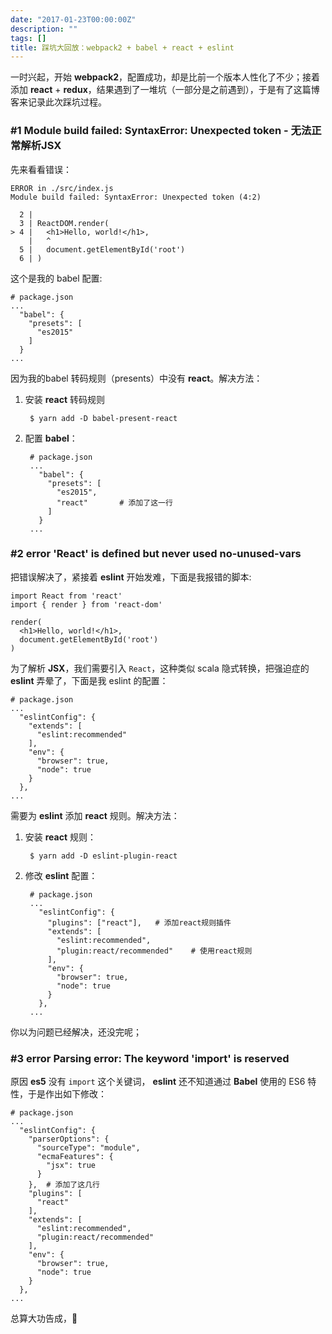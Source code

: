 ```yaml
---
date: "2017-01-23T00:00:00Z"
description: ""
tags: []
title: 踩坑大回放：webpack2 + babel + react + eslint
---
```


一时兴起，开始 **webpack2**，配置成功，却是比前一个版本人性化了不少；接着添加 **react** + **redux**，结果遇到了一堆坑（一部分是之前遇到），于是有了这篇博客来记录此次踩坑过程。

### #1 Module build failed: SyntaxError: Unexpected token - 无法正常解析JSX

先来看看错误：

	ERROR in ./src/index.js
	Module build failed: SyntaxError: Unexpected token (4:2)
	
	  2 |
	  3 | ReactDOM.render(
	> 4 |   <h1>Hello, world!</h1>,
	    |   ^
	  5 |   document.getElementById('root')
	  6 | )
	  
这个是我的 babel 配置:

	# package.json
	...
	  "babel": {
	    "presets": [
	      "es2015"
	    ]
	  }
	...

因为我的babel 转码规则（presents）中没有 **react**。解决方法：

1. 安装 **react** 转码规则

		$ yarn add -D babel-present-react
	  
2. 配置 **babel**：
		
		# package.json
		...
		  "babel": {
		    "presets": [
		      "es2015", 
		      "react"		# 添加了这一行
		    ]
		  }
		...
		
### #2 error  'React' is defined but never used  no-unused-vars

把错误解决了，紧接着 **eslint** 开始发难，下面是我报错的脚本:

	import React from 'react'
	import { render } from 'react-dom'
	
	render(
	  <h1>Hello, world!</h1>,
	  document.getElementById('root')
	)
	
为了解析 **JSX**，我们需要引入 `React`，这种类似 scala 隐式转换，把强迫症的 **eslint** 弄晕了，下面是我 eslint 的配置：

	# package.json
	...
	  "eslintConfig": {
	    "extends": [
	      "eslint:recommended"
	    ],
	    "env": {
	      "browser": true,
	      "node": true
	    }
	  },
	...
	  
需要为 **eslint** 添加 **react** 规则。解决方法：
	  
1. 安装 **react** 规则：

		$ yarn add -D eslint-plugin-react

2. 修改 **eslint** 配置：

		# package.json
		...  
		  "eslintConfig": {
		    "plugins": ["react"],	# 添加react规则插件
		    "extends": [
		      "eslint:recommended",
		      "plugin:react/recommended"	# 使用react规则
		    ],
		    "env": {
		      "browser": true,
		      "node": true
		    }
		  },
		...
  
 你以为问题已经解决，还没完呢；

### #3 error  Parsing error: The keyword 'import' is reserved
  
 
原因 **es5** 没有 `import` 这个关键词， **eslint** 还不知道通过 **Babel** 使用的 ES6 特性，于是作出如下修改：
  
	# package.json
	...  
	  "eslintConfig": {
	    "parserOptions": {
	      "sourceType": "module",
	      "ecmaFeatures": {
	        "jsx": true
	      }
	    },	# 添加了这几行
	    "plugins": [
	      "react"
	    ],
	    "extends": [
	      "eslint:recommended",
	      "plugin:react/recommended"
	    ],
	    "env": {
	      "browser": true,
	      "node": true
	    }
	  },
	...
	
总算大功告成，🤝